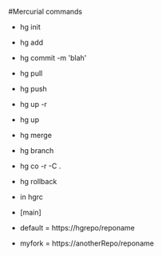 #Mercurial commands

- hg init
- hg add
- hg commit -m 'blah'
- hg pull
- hg push
- hg up -r <rxxx>
- hg up
- hg merge <branchToMergeIn>
- hg branch <branchName>
- hg co -r -C .
- hg rollback



- in hgrc
- [main]
- default = https://hgrepo/reponame
- myfork = https://anotherRepo/reponame
